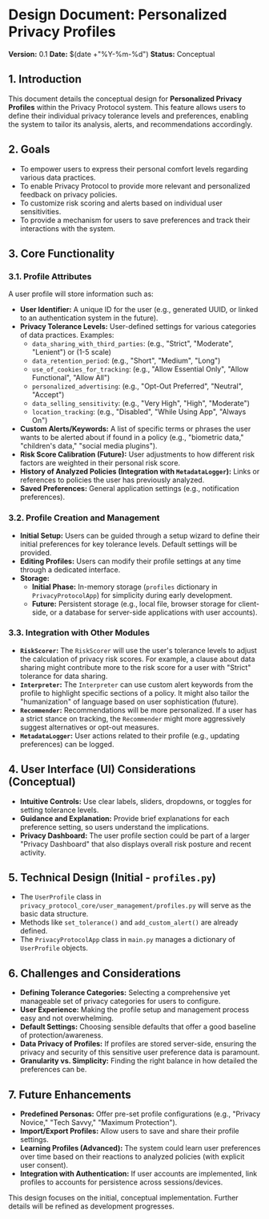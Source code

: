 # Design Document: Personalized Privacy Profiles

**Version:** 0.1
**Date:** $(date +"%Y-%m-%d")
**Status:** Conceptual

## 1. Introduction

This document details the conceptual design for **Personalized Privacy Profiles** within the Privacy Protocol system. This feature allows users to define their individual privacy tolerance levels and preferences, enabling the system to tailor its analysis, alerts, and recommendations accordingly.

## 2. Goals

*   To empower users to express their personal comfort levels regarding various data practices.
*   To enable Privacy Protocol to provide more relevant and personalized feedback on privacy policies.
*   To customize risk scoring and alerts based on individual user sensitivities.
*   To provide a mechanism for users to save preferences and track their interactions with the system.

## 3. Core Functionality

### 3.1. Profile Attributes

A user profile will store information such as:

*   **User Identifier:** A unique ID for the user (e.g., generated UUID, or linked to an authentication system in the future).
*   **Privacy Tolerance Levels:** User-defined settings for various categories of data practices. Examples:
    *   `data_sharing_with_third_parties`: (e.g., "Strict", "Moderate", "Lenient") or (1-5 scale)
    *   `data_retention_period`: (e.g., "Short", "Medium", "Long")
    *   `use_of_cookies_for_tracking`: (e.g., "Allow Essential Only", "Allow Functional", "Allow All")
    *   `personalized_advertising`: (e.g., "Opt-Out Preferred", "Neutral", "Accept")
    *   `data_selling_sensitivity`: (e.g., "Very High", "High", "Moderate")
    *   `location_tracking`: (e.g., "Disabled", "While Using App", "Always On")
*   **Custom Alerts/Keywords:** A list of specific terms or phrases the user wants to be alerted about if found in a policy (e.g., "biometric data," "children's data," "social media plugins").
*   **Risk Score Calibration (Future):** User adjustments to how different risk factors are weighted in their personal risk score.
*   **History of Analyzed Policies (Integration with `MetadataLogger`):** Links or references to policies the user has previously analyzed.
*   **Saved Preferences:** General application settings (e.g., notification preferences).

### 3.2. Profile Creation and Management

*   **Initial Setup:** Users can be guided through a setup wizard to define their initial preferences for key tolerance levels. Default settings will be provided.
*   **Editing Profiles:** Users can modify their profile settings at any time through a dedicated interface.
*   **Storage:**
    *   **Initial Phase:** In-memory storage (`profiles` dictionary in `PrivacyProtocolApp`) for simplicity during early development.
    *   **Future:** Persistent storage (e.g., local file, browser storage for client-side, or a database for server-side applications with user accounts).

### 3.3. Integration with Other Modules

*   **`RiskScorer`:** The `RiskScorer` will use the user's tolerance levels to adjust the calculation of privacy risk scores. For example, a clause about data sharing might contribute more to the risk score for a user with "Strict" tolerance for data sharing.
*   **`Interpreter`:** The `Interpreter` can use custom alert keywords from the profile to highlight specific sections of a policy. It might also tailor the "humanization" of language based on user sophistication (future).
*   **`Recommender`:** Recommendations will be more personalized. If a user has a strict stance on tracking, the `Recommender` might more aggressively suggest alternatives or opt-out measures.
*   **`MetadataLogger`:** User actions related to their profile (e.g., updating preferences) can be logged.

## 4. User Interface (UI) Considerations (Conceptual)

*   **Intuitive Controls:** Use clear labels, sliders, dropdowns, or toggles for setting tolerance levels.
*   **Guidance and Explanation:** Provide brief explanations for each preference setting, so users understand the implications.
*   **Privacy Dashboard:** The user profile section could be part of a larger "Privacy Dashboard" that also displays overall risk posture and recent activity.

## 5. Technical Design (Initial - `profiles.py`)

*   The `UserProfile` class in `privacy_protocol_core/user_management/profiles.py` will serve as the basic data structure.
*   Methods like `set_tolerance()` and `add_custom_alert()` are already defined.
*   The `PrivacyProtocolApp` class in `main.py` manages a dictionary of `UserProfile` objects.

## 6. Challenges and Considerations

*   **Defining Tolerance Categories:** Selecting a comprehensive yet manageable set of privacy categories for users to configure.
*   **User Experience:** Making the profile setup and management process easy and not overwhelming.
*   **Default Settings:** Choosing sensible defaults that offer a good baseline of protection/awareness.
*   **Data Privacy of Profiles:** If profiles are stored server-side, ensuring the privacy and security of this sensitive user preference data is paramount.
*   **Granularity vs. Simplicity:** Finding the right balance in how detailed the preferences can be.

## 7. Future Enhancements

*   **Predefined Personas:** Offer pre-set profile configurations (e.g., "Privacy Novice," "Tech Savvy," "Maximum Protection").
*   **Import/Export Profiles:** Allow users to save and share their profile settings.
*   **Learning Profiles (Advanced):** The system could learn user preferences over time based on their reactions to analyzed policies (with explicit user consent).
*   **Integration with Authentication:** If user accounts are implemented, link profiles to accounts for persistence across sessions/devices.

This design focuses on the initial, conceptual implementation. Further details will be refined as development progresses.
